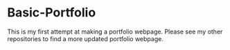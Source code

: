 # Basic-Portfolio

This is my first attempt at making a portfolio webpage. Please see my other repositories to find a more updated portfolio webpage.